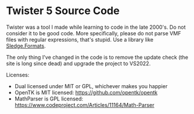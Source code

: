 # Twister 5 Source Code

Twister was a tool I made while learning to code in the late 2000's.
Do not consider it to be good code. More specifically, please do not
parse VMF files with regular expressions, that's stupid. Use a library
like [Sledge.Formats](https://github.com/LogicAndTrick/sledge-formats).

The only thing I've changed in the code is to remove the update check
(the site is long since dead) and upgrade the project to VS2022.

Licenses:
- Dual licensed under MIT or GPL, whichever makes you happier
- OpenTK is MIT licensed: https://github.com/opentk/opentk
- MathParser is GPL licensed: https://www.codeproject.com/Articles/11164/Math-Parser